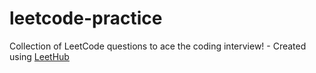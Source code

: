 # leetcode-practice
Collection of LeetCode questions to ace the coding interview! - Created using [LeetHub](https://github.com/QasimWani/LeetHub)
